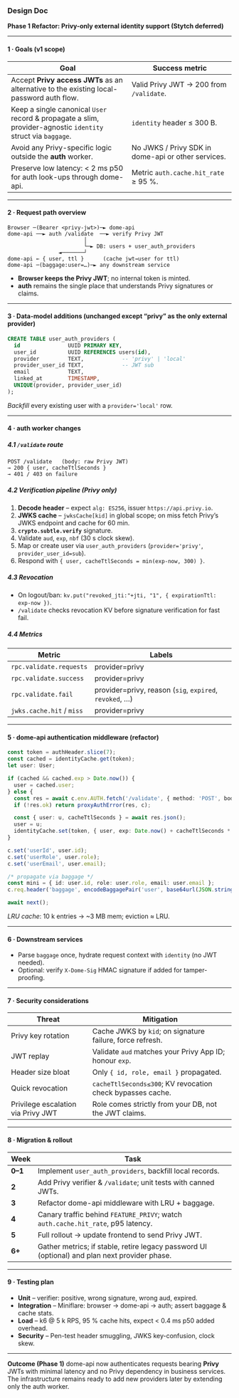 ### Design Doc

**Phase 1 Refactor: Privy-only external identity support (Stytch deferred)**

---

#### 1 · Goals (v1 scope)

| Goal                                                                                                         | Success metric                                     |
| ------------------------------------------------------------------------------------------------------------ | -------------------------------------------------- |
| Accept **Privy access JWTs** as an alternative to the existing local-password auth flow.                     | Valid Privy JWT → 200 from `/validate`.            |
| Keep a single canonical `User` record & propagate a slim, provider-agnostic `identity` struct via `baggage`. | `identity` header ≤ 300 B.                         |
| Avoid any Privy-specific logic outside the **auth** worker.                                                  | No JWKS / Privy SDK in dome-api or other services. |
| Preserve low latency: < 2 ms p50 for auth look-ups through dome-api.                                         | Metric `auth.cache.hit_rate` ≥ 95 %.               |

---

#### 2 · Request path overview

```
Browser ─(Bearer <privy-jwt>)─► dome-api
dome-api ──► auth /validate  ──► verify Privy JWT
                        │
                        └─► DB: users + user_auth_providers
                ◄───────┘
dome-api ← { user, ttl }      (cache jwt→user for ttl)
dome-api ─(baggage:user=…)─► any downstream service
```

- **Browser keeps the Privy JWT**; no internal token is minted.
- **auth** remains the single place that understands Privy signatures or claims.

---

#### 3 · Data-model additions (unchanged except “privy” as the only external provider)

```sql
CREATE TABLE user_auth_providers (
  id               UUID PRIMARY KEY,
  user_id          UUID REFERENCES users(id),
  provider         TEXT,            -- 'privy' | 'local'
  provider_user_id TEXT,            -- JWT sub
  email            TEXT,
  linked_at        TIMESTAMP,
  UNIQUE(provider, provider_user_id)
);
```

_Backfill_ every existing user with a `provider='local'` row.

---

#### 4 · auth worker changes

##### 4.1 `/validate` route

```
POST /validate   (body: raw Privy JWT)
→ 200 { user, cacheTtlSeconds }
→ 401 / 403 on failure
```

##### 4.2 Verification pipeline (Privy only)

1. **Decode header** – expect `alg: ES256`, issuer `https://api.privy.io`.
2. **JWKS cache** – `jwksCache[kid]` in global scope; on miss fetch Privy’s JWKS endpoint and cache for 60 min.
3. **`crypto.subtle.verify`** signature.
4. Validate `aud`, `exp`, `nbf` (30 s clock skew).
5. Map or create user via `user_auth_providers` (`provider='privy'`, `provider_user_id=sub`).
6. Respond with `{ user, cacheTtlSeconds = min(exp-now, 300) }`.

##### 4.3 Revocation

- On logout/ban: `kv.put("revoked_jti:"+jti, "1", { expirationTtl: exp-now })`.
- `/validate` checks revocation KV before signature verification for fast fail.

##### 4.4 Metrics

| Metric                    | Labels                                                  |
| ------------------------- | ------------------------------------------------------- |
| `rpc.validate.requests`   | provider=privy                                          |
| `rpc.validate.success`    | provider=privy                                          |
| `rpc.validate.fail`       | provider=privy, reason (`sig`, `expired`, `revoked`, …) |
| `jwks.cache.hit` / `miss` | provider=privy                                          |

---

#### 5 · dome-api authentication middleware (refactor)

```ts
const token = authHeader.slice(7);
const cached = identityCache.get(token);
let user: User;

if (cached && cached.exp > Date.now()) {
  user = cached.user;
} else {
  const res = await c.env.AUTH.fetch('/validate', { method: 'POST', body: token });
  if (!res.ok) return proxyAuthError(res, c);

  const { user: u, cacheTtlSeconds } = await res.json();
  user = u;
  identityCache.set(token, { user, exp: Date.now() + cacheTtlSeconds * 1000 });
}

c.set('userId', user.id);
c.set('userRole', user.role);
c.set('userEmail', user.email);

/* propagate via baggage */
const mini = { id: user.id, role: user.role, email: user.email };
c.req.header('baggage', encodeBaggagePair('user', base64url(JSON.stringify(mini))));

await next();
```

_LRU cache_: 10 k entries → \~3 MB mem; eviction ≈ LRU.

---

#### 6 · Downstream services

- Parse `baggage` once, hydrate request context with `identity` (no JWT needed).
- Optional: verify `X-Dome-Sig` HMAC signature if added for tamper-proofing.

---

#### 7 · Security considerations

| Threat                             | Mitigation                                                 |
| ---------------------------------- | ---------------------------------------------------------- |
| Privy key rotation                 | Cache JWKS by `kid`; on signature failure, force refresh.  |
| JWT replay                         | Validate `aud` matches your Privy App ID; honour `exp`.    |
| Header size bloat                  | Only `{ id, role, email }` propagated.                     |
| Quick revocation                   | `cacheTtlSeconds≤300`; KV revocation check bypasses cache. |
| Privilege escalation via Privy JWT | Role comes strictly from your DB, not the JWT claims.      |

---

#### 8 · Migration & rollout

| Week    | Task                                                                                          |
| ------- | --------------------------------------------------------------------------------------------- |
| **0–1** | Implement `user_auth_providers`, backfill local records.                                      |
| **2**   | Add Privy verifier & `/validate`; unit tests with canned JWTs.                                |
| **3**   | Refactor dome-api middleware with LRU + baggage.                                              |
| **4**   | Canary traffic behind `FEATURE_PRIVY`; watch `auth.cache.hit_rate`, p95 latency.              |
| **5**   | Full rollout → update frontend to send Privy JWT.                                             |
| **6+**  | Gather metrics; if stable, retire legacy password UI (optional) and plan next provider phase. |

---

#### 9 · Testing plan

- **Unit** – verifier: positive, wrong signature, wrong aud, expired.
- **Integration** – Miniflare: browser → dome-api → auth; assert baggage & cache stats.
- **Load** – k6 @ 5 k RPS, 95 % cache hits, expect < 0.4 ms p50 added overhead.
- **Security** – Pen-test header smuggling, JWKS key-confusion, clock skew.

---

**Outcome (Phase 1)**
dome-api now authenticates requests bearing **Privy** JWTs with minimal latency and no Privy dependency in business services. The infrastructure remains ready to add new providers later by extending only the auth worker.

